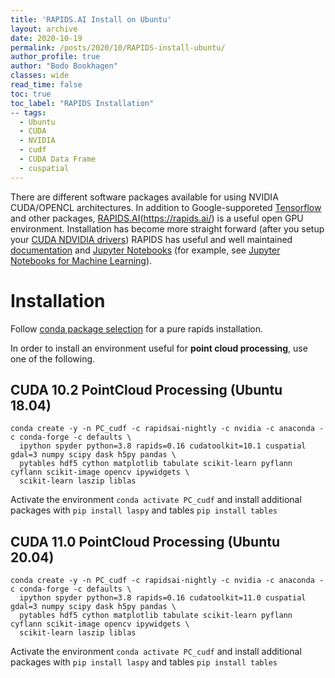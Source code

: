 ```yaml
---
title: 'RAPIDS.AI Install on Ubuntu'
layout: archive
date: 2020-10-19
permalink: /posts/2020/10/RAPIDS-install-ubuntu/
author_profile: true
author: "Bodo Bookhagen"
classes: wide
read_time: false
toc: true
toc_label: "RAPIDS Installation"
-- tags:
  - Ubuntu
  - CUDA
  - NVIDIA
  - cudf
  - CUDA Data Frame
  - cuspatial
---
```


There are different software packages available for using NVIDIA CUDA/OPENCL architectures. In addition to Google-supporeted [Tensorflow](https://www.tensorflow.org/) and other packages, [RAPIDS.AI]()(https://rapids.ai/) is a useful open GPU environment. Installation has become more straight forward (after you setup your [CUDA NDVIDIA drivers](/posts/2020/10/CUDA-install-ubuntu/))
RAPIDS has useful and well maintained [documentation](https://docs.rapids.ai/) and [Jupyter Notebooks](https://github.com/rapidsai/notebooks) (for example, see [Jupyter Notebooks for Machine Learning](https://github.com/rapidsai/cuml/tree/branch-0.16/notebooks)).

# Installation
Follow [conda package selection](https://rapids.ai/start.html#get-rapids) for a pure rapids installation.

In order to install an environment useful for **point cloud processing**, use one of the following.

## CUDA 10.2 PointCloud Processing (Ubuntu 18.04)

```
conda create -y -n PC_cudf -c rapidsai-nightly -c nvidia -c anaconda -c conda-forge -c defaults \
  ipython spyder python=3.8 rapids=0.16 cudatoolkit=10.1 cuspatial gdal=3 numpy scipy dask h5py pandas \
  pytables hdf5 cython matplotlib tabulate scikit-learn pyflann cyflann scikit-image opencv ipywidgets \
  scikit-learn laszip liblas
```

Activate the environment `conda activate PC_cudf` and install additional packages with `pip install laspy` and tables `pip install tables`

## CUDA 11.0 PointCloud Processing (Ubuntu 20.04)

```
conda create -y -n PC_cudf -c rapidsai-nightly -c nvidia -c anaconda -c conda-forge -c defaults \
  ipython spyder python=3.8 rapids=0.16 cudatoolkit=11.0 cuspatial gdal=3 numpy scipy dask h5py pandas \
  pytables hdf5 cython matplotlib tabulate scikit-learn pyflann cyflann scikit-image opencv ipywidgets \
  scikit-learn laszip liblas
```

Activate the environment `conda activate PC_cudf` and install additional packages with `pip install laspy` and tables `pip install tables`
